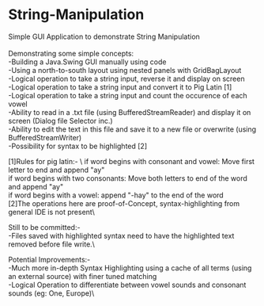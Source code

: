 # String-Manipulation
Simple GUI Application to demonstrate String Manipulation\
\
Demonstrating some simple concepts:\
-Building a Java.Swing GUI manually using code\
-Using a north-to-south layout using nested panels with GridBagLayout\
-Logical operation to take a string input, reverse it and display on screen\
-Logical operation to take a string input and convert it to Pig Latin [1]\
-Logical operation to take a string input and count the occurence of each vowel\
-Ability to read in a .txt file (using BufferedStreamReader) and display it on screen (Dialog file Selector inc.)\
-Ability to edit the text in this file and save it to a new file or overwrite (using BufferedStreamWriter)\
-Possibility for syntax to be highlighted [2]

[1]Rules for pig latin:- \ 
	if word begins with consonant and vowel: Move first letter to end and append "ay"\
	if word begins with two consonants: Move both letters to end of the word and append "ay"\
	if word begins with a vowel: append "-hay" to the end of the word\
[2]The operations here are proof-of-Concept, syntax-highlighting from general IDE is not present\

Still to be committed:- \
-Files saved with highlighted syntax need to have the highlighted text removed before file write.\

Potential Improvements:- \
-Much more in-depth Syntax Highlighting using a cache of all terms (using an external source) with finer tuned matching\
-Logical Operation to differentiate between vowel sounds and consonant sounds (eg: One, Europe)\